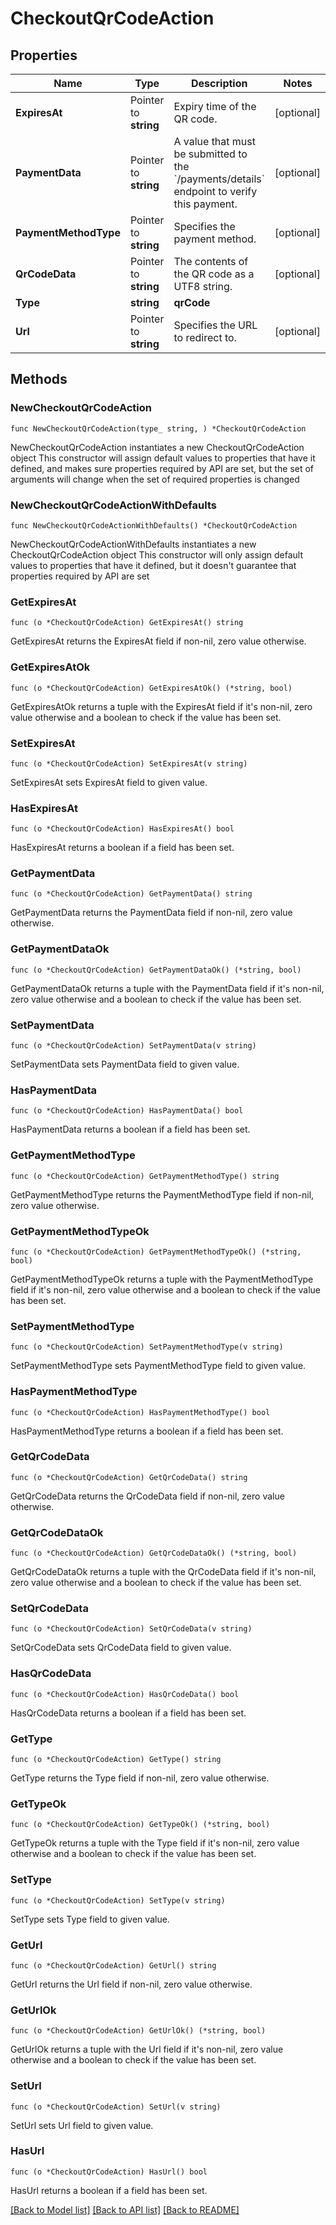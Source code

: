 # CheckoutQrCodeAction

## Properties

Name | Type | Description | Notes
------------ | ------------- | ------------- | -------------
**ExpiresAt** | Pointer to **string** | Expiry time of the QR code. | [optional] 
**PaymentData** | Pointer to **string** | A value that must be submitted to the &#x60;/payments/details&#x60; endpoint to verify this payment. | [optional] 
**PaymentMethodType** | Pointer to **string** | Specifies the payment method. | [optional] 
**QrCodeData** | Pointer to **string** | The contents of the QR code as a UTF8 string. | [optional] 
**Type** | **string** | **qrCode** | 
**Url** | Pointer to **string** | Specifies the URL to redirect to. | [optional] 

## Methods

### NewCheckoutQrCodeAction

`func NewCheckoutQrCodeAction(type_ string, ) *CheckoutQrCodeAction`

NewCheckoutQrCodeAction instantiates a new CheckoutQrCodeAction object
This constructor will assign default values to properties that have it defined,
and makes sure properties required by API are set, but the set of arguments
will change when the set of required properties is changed

### NewCheckoutQrCodeActionWithDefaults

`func NewCheckoutQrCodeActionWithDefaults() *CheckoutQrCodeAction`

NewCheckoutQrCodeActionWithDefaults instantiates a new CheckoutQrCodeAction object
This constructor will only assign default values to properties that have it defined,
but it doesn't guarantee that properties required by API are set

### GetExpiresAt

`func (o *CheckoutQrCodeAction) GetExpiresAt() string`

GetExpiresAt returns the ExpiresAt field if non-nil, zero value otherwise.

### GetExpiresAtOk

`func (o *CheckoutQrCodeAction) GetExpiresAtOk() (*string, bool)`

GetExpiresAtOk returns a tuple with the ExpiresAt field if it's non-nil, zero value otherwise
and a boolean to check if the value has been set.

### SetExpiresAt

`func (o *CheckoutQrCodeAction) SetExpiresAt(v string)`

SetExpiresAt sets ExpiresAt field to given value.

### HasExpiresAt

`func (o *CheckoutQrCodeAction) HasExpiresAt() bool`

HasExpiresAt returns a boolean if a field has been set.

### GetPaymentData

`func (o *CheckoutQrCodeAction) GetPaymentData() string`

GetPaymentData returns the PaymentData field if non-nil, zero value otherwise.

### GetPaymentDataOk

`func (o *CheckoutQrCodeAction) GetPaymentDataOk() (*string, bool)`

GetPaymentDataOk returns a tuple with the PaymentData field if it's non-nil, zero value otherwise
and a boolean to check if the value has been set.

### SetPaymentData

`func (o *CheckoutQrCodeAction) SetPaymentData(v string)`

SetPaymentData sets PaymentData field to given value.

### HasPaymentData

`func (o *CheckoutQrCodeAction) HasPaymentData() bool`

HasPaymentData returns a boolean if a field has been set.

### GetPaymentMethodType

`func (o *CheckoutQrCodeAction) GetPaymentMethodType() string`

GetPaymentMethodType returns the PaymentMethodType field if non-nil, zero value otherwise.

### GetPaymentMethodTypeOk

`func (o *CheckoutQrCodeAction) GetPaymentMethodTypeOk() (*string, bool)`

GetPaymentMethodTypeOk returns a tuple with the PaymentMethodType field if it's non-nil, zero value otherwise
and a boolean to check if the value has been set.

### SetPaymentMethodType

`func (o *CheckoutQrCodeAction) SetPaymentMethodType(v string)`

SetPaymentMethodType sets PaymentMethodType field to given value.

### HasPaymentMethodType

`func (o *CheckoutQrCodeAction) HasPaymentMethodType() bool`

HasPaymentMethodType returns a boolean if a field has been set.

### GetQrCodeData

`func (o *CheckoutQrCodeAction) GetQrCodeData() string`

GetQrCodeData returns the QrCodeData field if non-nil, zero value otherwise.

### GetQrCodeDataOk

`func (o *CheckoutQrCodeAction) GetQrCodeDataOk() (*string, bool)`

GetQrCodeDataOk returns a tuple with the QrCodeData field if it's non-nil, zero value otherwise
and a boolean to check if the value has been set.

### SetQrCodeData

`func (o *CheckoutQrCodeAction) SetQrCodeData(v string)`

SetQrCodeData sets QrCodeData field to given value.

### HasQrCodeData

`func (o *CheckoutQrCodeAction) HasQrCodeData() bool`

HasQrCodeData returns a boolean if a field has been set.

### GetType

`func (o *CheckoutQrCodeAction) GetType() string`

GetType returns the Type field if non-nil, zero value otherwise.

### GetTypeOk

`func (o *CheckoutQrCodeAction) GetTypeOk() (*string, bool)`

GetTypeOk returns a tuple with the Type field if it's non-nil, zero value otherwise
and a boolean to check if the value has been set.

### SetType

`func (o *CheckoutQrCodeAction) SetType(v string)`

SetType sets Type field to given value.


### GetUrl

`func (o *CheckoutQrCodeAction) GetUrl() string`

GetUrl returns the Url field if non-nil, zero value otherwise.

### GetUrlOk

`func (o *CheckoutQrCodeAction) GetUrlOk() (*string, bool)`

GetUrlOk returns a tuple with the Url field if it's non-nil, zero value otherwise
and a boolean to check if the value has been set.

### SetUrl

`func (o *CheckoutQrCodeAction) SetUrl(v string)`

SetUrl sets Url field to given value.

### HasUrl

`func (o *CheckoutQrCodeAction) HasUrl() bool`

HasUrl returns a boolean if a field has been set.


[[Back to Model list]](../README.md#documentation-for-models) [[Back to API list]](../README.md#documentation-for-api-endpoints) [[Back to README]](../README.md)


